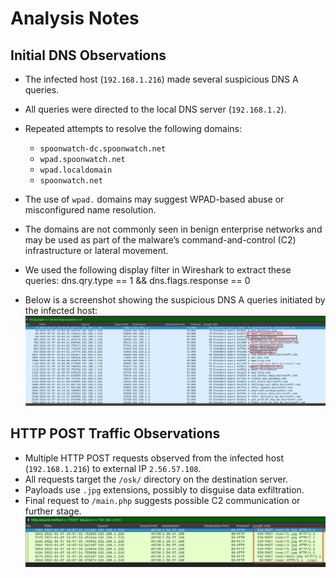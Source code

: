 # Analysis Notes

## Initial DNS Observations

- The infected host (`192.168.1.216`) made several suspicious DNS A queries.
- All queries were directed to the local DNS server (`192.168.1.2`).
- Repeated attempts to resolve the following domains:

  - `spoonwatch-dc.spoonwatch.net`
  - `wpad.spoonwatch.net`
  - `wpad.localdomain`
  - `spoonwatch.net`

- The use of `wpad.` domains may suggest WPAD-based abuse or misconfigured name resolution.
- The domains are not commonly seen in benign enterprise networks and may be used as part of the malware’s command-and-control (C2) infrastructure or lateral movement.
- We used the following display filter in Wireshark to extract these queries:
  dns.qry.type == 1 && dns.flags.response == 0

- Below is a screenshot showing the suspicious DNS A queries initiated by the infected host:
![Suspicious DNS Queries](screenshots/suspicious_dns_queries.png)

## HTTP POST Traffic Observations

- Multiple HTTP POST requests observed from the infected host (`192.168.1.216`) to external IP `2.56.57.108`.
- All requests target the `/osk/` directory on the destination server.
- Payloads use `.jpg` extensions, possibly to disguise data exfiltration.
- Final request to `/main.php` suggests possible C2 communication or further stage.
  ![HTTP POST Requests](screenshots/http_post_requests.png)




